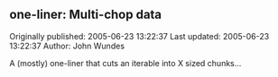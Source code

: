 ## one-liner: Multi-chop data

Originally published: 2005-06-23 13:22:37
Last updated: 2005-06-23 13:22:37
Author: John Wundes

A (mostly) one-liner that cuts an iterable into X sized chunks...